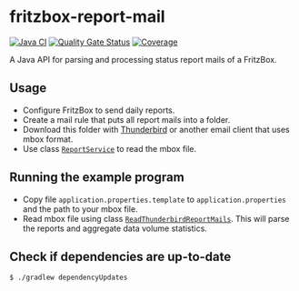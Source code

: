 # fritzbox-report-mail

[![Java CI](https://github.com/kaklakariada/fritzbox-report-mail/actions/workflows/gradle.yml/badge.svg)](https://github.com/kaklakariada/fritzbox-report-mail/actions/workflows/gradle.yml)
[![Quality Gate Status](https://sonarcloud.io/api/project_badges/measure?project=com.github.kaklakariada%3Afritzbox-report-mail&metric=alert_status)](https://sonarcloud.io/dashboard?id=com.github.kaklakariada%3Afritzbox-report-mail)
[![Coverage](https://sonarcloud.io/api/project_badges/measure?project=com.github.kaklakariada%3Afritzbox-report-mail&metric=coverage)](https://sonarcloud.io/dashboard?id=com.github.kaklakariada%3Afritzbox-report-mail)

A Java API for parsing and processing status report mails of a FritzBox.

## Usage
* Configure FritzBox to send daily reports.
* Create a mail rule that puts all report mails into a folder.
* Download this folder with [Thunderbird](https://mozilla.org/thunderbird) or another email client that uses mbox format.
* Use class [`ReportService`](https://github.com/kaklakariada/fritzbox-report-mail/blob/master/src/main/java/com/github/kaklakariada/fritzbox/report/ReportService.java) to read the mbox file.

## Running the example program
* Copy file `application.properties.template` to `application.properties` and the path to your mbox file.
* Read mbox file using class [`ReadThunderbirdReportMails`](https://github.com/kaklakariada/fritzbox-report-mail/blob/master/src/main/java/ReadThunderbirdReportMails.java). This will parse the reports and aggregate data volume statistics.

## Check if dependencies are up-to-date

```bash
$ ./gradlew dependencyUpdates
```
